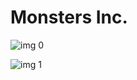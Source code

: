 # Monsters Inc.

![img 0](https://i.imgur.com/b3Hb2qV.jpg)

![img 1](https://i.imgur.com/Xe0whLm.png)

